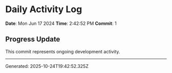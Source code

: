 # Daily Activity Log

**Date**: Mon Jun 17 2024
**Time**: 2:42:52 PM
**Commit**: 1

## Progress Update

This commit represents ongoing development activity.

---
Generated: 2025-10-24T19:42:52.325Z

